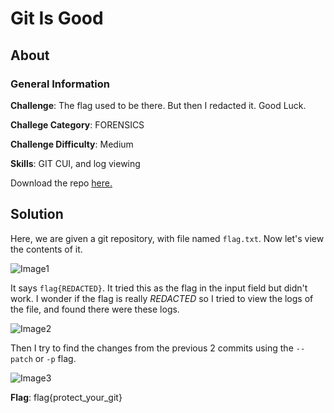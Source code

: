 # Git Is Good
## About

### General Information

__Challenge__: The flag used to be there. But then I redacted it. Good Luck.

__Challege Category__: FORENSICS

__Challenge Difficulty__: Medium

__Skills__: GIT CUI, and log viewing

Download the repo [here.](https://mega.nz/#!3CwDFZpJ!Jjr55hfJQJ5-jspnyrnVtqBkMHGJrd6Nn_QqM7iXEuc)

## Solution

Here, we are given a git repository, with file named ```flag.txt```. Now let's view the contents of it.

![Image1]()

It says ```flag{REDACTED}```. It tried this as the flag in the input field but didn't work. I wonder if the flag is really _REDACTED_ so I tried to view the logs of the file, and found there were these logs.

![Image2]()

Then I try to find the changes from the previous 2 commits using the ```--patch``` or ```-p``` flag.

![Image3]()

__Flag__: flag{protect_your_git}
